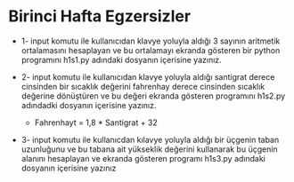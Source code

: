 # Birinci Hafta Egzersizler

* 1- input komutu ile kullanıcıdan klavye yoluyla aldığı 3 sayının aritmetik ortalamasını hesaplayan ve bu ortalamayı ekranda gösteren bir python programını h1s1.py adındaki dosyanın içerisine yazınız.

* 2- input komutu ile kullanıcıdan klavye yoluyla aldığı santigrat derece cinsinden bir sıcaklık değerini fahrenhay derece cinsinden sıcaklık değerine dönüştüren ve bu değeri ekranda gösteren programını h1s2.py adındadki dosyanın içerisine yazınız.
    * Fahrenhayt = 1,8 * Santigrat + 32

* 3- input komutu ile kullanıcdan kılavye yoluyla aldığı bir üçgenin taban uzunluğunu ve bu tabana ait yükseklik değerini kullanarak bu üçgenin alanını hesaplayan ve ekranda gösteren programı h1s3.py adındaki dosyanın içerisine yazınız